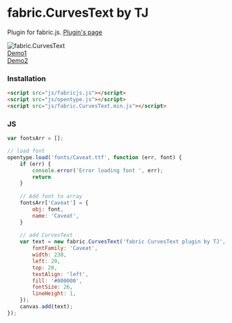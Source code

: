 # fabric.CurvesText by TJ
Plugin for fabric.js. 
[Plugin's page](https://tj-s.ru/tod/tekst-v-krivyih-na-fabricjs.html)

![fabric.CurvesText](https://tj-s.ru/images/img_blog1.jpg)<br />
[Demo1](https://jpgx.ru/fonts/)<br />
[Demo2](https://tj-s.ru/demo/fabricCurvesText/)

### Installation
```html
<script src="js/fabricjs.js"></script>
<script src="js/opentype.js"></script>
<script src="js/fabric.CurvesText.min.js"></script>
```

### JS
```javascript
var fontsArr = [];

// load font
opentype.load('fonts/Caveat.ttf', function (err, font) {
	if (err) {
		console.error('Error loading font ', err);
		return
	}
	
	// Add font to array
	fontsArr['Caveat'] = {
		obj: font,
		name: 'Caveat',
	}
	
	// add CurvesText
	var text = new fabric.CurvesText('fabric CurvesText plugin by TJ', {
		fontFamily: 'Caveat',
		width: 230,
		left: 20,
		top: 20,
		textAlign: 'left',
		fill: '#000000',
		fontSize: 26,
		lineHeight: 1,
	});
	canvas.add(text);
});
```